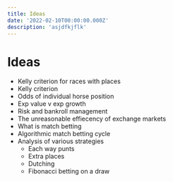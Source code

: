 ```yaml
---
title: Ideas
date: '2022-02-10T00:00:00.000Z'
description: 'asjdfkjflk'
---
```


# Ideas

- Kelly criterion for races with places
- Kelly criterion
- Odds of individual horse position
- Exp value v exp growth
- Risk and bankroll management
- The unreasonable effiecency of exchange markets
- What is match betting
- Algorithmic match betting cycle
- Analysis of various strategies
  - Each way punts
  - Extra places
  - Dutching
  - Fibonacci betting on a draw
